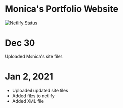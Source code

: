 # Monica's Portfolio Website
[![Netlify Status](https://api.netlify.com/api/v1/badges/65bed4ca-38fe-4232-8d6c-1e32a2bc3c5b/deploy-status)](https://app.netlify.com/sites/monica-beckett/deploys)

# Dec 30
Uploaded Monica's site files

# Jan 2, 2021
- Uploaded updated site files
- Added files to netlify
- Added XML file
